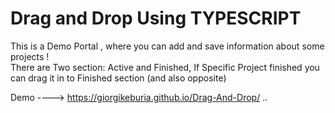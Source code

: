 <h1>Drag and Drop Using TYPESCRIPT</h1>

<p>This is a Demo Portal , where you can add and save information about some projects !<br> There are Two section: Active and Finished, If Specific Project finished you can drag it in to Finished section (and also opposite)</p>

Demo  ---->  https://giorgikeburia.github.io/Drag-And-Drop/ ..
